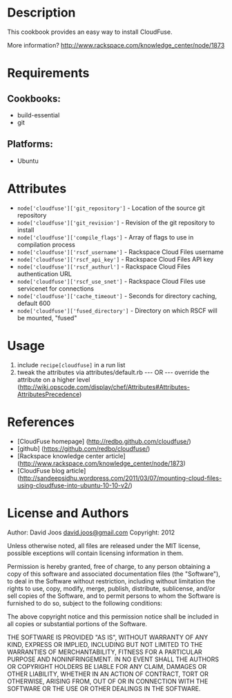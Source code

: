 Description
===========

This cookbook provides an easy way to install CloudFuse.

More information?
http://www.rackspace.com/knowledge_center/node/1873

Requirements
============

## Cookbooks:

* build-essential
* git

## Platforms:

* Ubuntu

Attributes
==========

* `node['cloudfuse']['git_repository']` - Location of the source git repository
* `node['cloudfuse']['git_revision']` - Revision of the git repository to install
* `node['cloudfuse']['compile_flags']` - Array of flags to use in compilation process
* `node['cloudfuse']['rscf_username']` - Rackspace Cloud Files username
* `node['cloudfuse']['rscf_api_key']` - Rackspace Cloud Files API key
* `node['cloudfuse']['rscf_authurl']` - Rackspace Cloud Files authentication URL
* `node['cloudfuse']['rscf_use_snet']` - Rackspace Cloud Files use servicenet for connections
* `node['cloudfuse']['cache_timeout']` - Seconds for directory caching, default 600
* `node['cloudfuse']['fused_directory']` - Directory on which RSCF will be mounted, "fused"

Usage
=====

1) include `recipe[cloudfuse]` in a run list
2) tweak the attributes via attributes/default.rb
	--- OR ---
	override the attribute on a higher level (http://wiki.opscode.com/display/chef/Attributes#Attributes-AttributesPrecedence)

References
==========

* [CloudFuse homepage] (http://redbo.github.com/cloudfuse/)
* [github] (https://github.com/redbo/cloudfuse/)
* [Rackspace knowledge center article] (http://www.rackspace.com/knowledge_center/node/1873)
* [CloudFuse blog article] (http://sandeepsidhu.wordpress.com/2011/03/07/mounting-cloud-files-using-cloudfuse-into-ubuntu-10-10-v2/)

License and Authors
===================

Author: David Joos <david.joos@gmail.com>
Copyright: 2012

Unless otherwise noted, all files are released under the MIT license,
possible exceptions will contain licensing information in them.

Permission is hereby granted, free of charge, to any person obtaining a copy
of this software and associated documentation files (the "Software"), to deal
in the Software without restriction, including without limitation the rights
to use, copy, modify, merge, publish, distribute, sublicense, and/or sell
copies of the Software, and to permit persons to whom the Software is
furnished to do so, subject to the following conditions:

The above copyright notice and this permission notice shall be included in
all copies or substantial portions of the Software.

THE SOFTWARE IS PROVIDED "AS IS", WITHOUT WARRANTY OF ANY KIND, EXPRESS OR
IMPLIED, INCLUDING BUT NOT LIMITED TO THE WARRANTIES OF MERCHANTABILITY,
FITNESS FOR A PARTICULAR PURPOSE AND NONINFRINGEMENT. IN NO EVENT SHALL THE
AUTHORS OR COPYRIGHT HOLDERS BE LIABLE FOR ANY CLAIM, DAMAGES OR OTHER
LIABILITY, WHETHER IN AN ACTION OF CONTRACT, TORT OR OTHERWISE, ARISING FROM,
OUT OF OR IN CONNECTION WITH THE SOFTWARE OR THE USE OR OTHER DEALINGS IN
THE SOFTWARE.